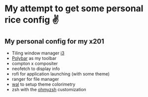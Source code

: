 # My attempt to get some personal rice config :v:

## My personal config for my x201
* Tiling window manager [i3](https://www.github.com/Airblader/i3)
* [Polybar](https://github.com/polybar/polybar) as my toolbar
* compton x compositer
* neofetch to display info
* rofi for application launching (with some theme)
* ranger for file manager
* [wal](https://github.com/dylanaraps/pywal) to setup theme colorimetry
* zsh with the [ohmyzsh](https://github.com/ohmyzsh/ohmyzsh) customization

